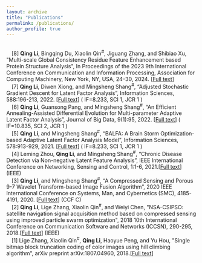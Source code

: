 ```yaml
---
layout: archive
title: "Publications"
permalink: /publications/
author_profile: true
---
```



<BR/>&emsp;[8]	__Qing Li__, Bingqing Du, Xiaolin Qin<sup>#</sup>, Jiguang Zhang, and Shibiao Xu, "Multi-scale Global Consistency Residue Feature Enhancement based Protein Structure Analysis", In Proceedings of the 2023 9th International Conference on Communication and Information Processing, Association for Computing Machinery, New York, NY, USA, 24–30, 2024. [[Full text](https://dl.acm.org/doi/pdf/10.1145/3638884.3638889)]
<BR/>&emsp;[7]	__Qing Li__, Diwen Xiong, and Mingsheng Shang<sup>#</sup>, “Adjusted Stochastic Gradient Descent for Latent Factor Analysis”, Information Sciences, 588:196-213, 2022. [[Full text](https://www.sciencedirect.com/science/article/pii/S0020025521012871)] ( IF=8.233, SCI 1, JCR 1 )
<BR/>&emsp;[6]	__Qing Li__, Guansong Pang, and Mingsheng Shang<sup>#</sup>, “An Efficient Annealing-Assisted Differential Evolution for Multi-parameter Adaptive Latent Factor Analysis”, Journal of Big Data, 9(1):95, 2022. [[Full text](https://link.springer.com/article/10.1186/s40537-022-00638-8)] ( IF=10.835, SCI 2, JCR 1 )
<BR/>&emsp;[5]	__Qing Li__, and Mingsheng Shang<sup>#</sup>, “BALFA: A Brain Storm Optimization-based Adaptive Latent Factor Analysis Model”, Information Sciences, 578:913-929, 2021. [[Full text](https://www.sciencedirect.com/science/article/abs/pii/S0020025521008653)] ( IF=8.233, SCI 1, JCR 1 )
<BR/>&emsp;[4]	Leming Zhou, __Qing Li__, and Mingsheng Shang<sup>#</sup>, “Chronic Disease Detection via Non-negative Latent Feature Analysis”, IEEE International Conference on Networking, Sensing and Control, 1:1-6, 2021.[[Full text](https://ieeexplore.ieee.org/abstract/document/9702154)] (IEEE)
<BR/>&emsp;[3]	__Qing Li__, and Mingsheng Shang<sup>#</sup>, “A Compressed Sensing and Porous 9-7 Wavelet Transform-based Image Fusion Algorithm”, 2020 IEEE International Conference on Systems, Man, and Cybernetics (SMC), 4185-4191, 2020. [[Full text](https://ieeexplore.ieee.org/document/9283284/)] (CCF C)
<BR/>&emsp;[2]  __Qing Li__, Lige Zhang, Xiaolin Qin<sup>#</sup>, and Weiyi Chen, "NSA-CSIPSO: satellite navigation signal acquisition method based on compressed sensing using improved particle swarm optimization", 2018 10th International Conference on Communication Software and Networks (ICCSN), 290-295, 2018.[[Full text](https://ieeexplore.ieee.org/abstract/document/8488308)] (IEEE)
<BR/>&emsp;[1]  Lige Zhang, Xiaolin Qin<sup>#</sup>, __Qing Li__, Haoyue Peng, and Yu Hou, "Single bitmap block truncation coding of color images using hill climbing algorithm", arXiv preprint arXiv:1807.04960, 2018.[[Full text](https://arxiv.org/pdf/1807.04960.pdf)]
